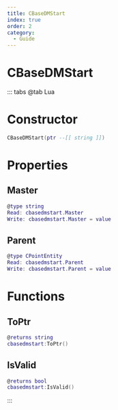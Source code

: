 ```yaml
---
title: CBaseDMStart
index: true
order: 2
category:
  - Guide
---
```


# CBaseDMStart

::: tabs
@tab Lua
# Constructor
```lua
CBaseDMStart(ptr --[[ string ]])
```
# Properties
## Master 
```lua
@type string
Read: cbasedmstart.Master
Write: cbasedmstart.Master = value
```
## Parent 
```lua
@type CPointEntity
Read: cbasedmstart.Parent
Write: cbasedmstart.Parent = value
```
# Functions
## ToPtr
```lua
@returns string
cbasedmstart:ToPtr()
```
## IsValid
```lua
@returns bool
cbasedmstart:IsValid()
```

:::